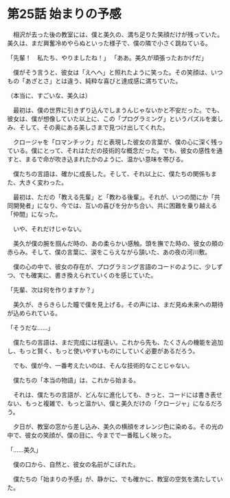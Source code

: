 # 第25話 始まりの予感

　相沢が去った後の教室には、僕と美久の、満ち足りた笑顔だけが残っていた。美久は、まだ興奮冷めやらぬといった様子で、僕の隣で小さく跳ねている。

「先輩！　私たち、やりましたね！」
「ああ。美久が頑張ったおかげだ」

　僕がそう言うと、彼女は「えへへ」と照れたように笑った。その笑顔は、いつもの「あざとさ」とは違う、純粋な喜びと達成感に満ちていた。

（本当に、すごいな、美久は）

　最初は、僕の世界に引きずり込んでしまうんじゃないかと不安だった。でも、彼女は、僕が想像していた以上に、この「プログラミング」というパズルを楽しみ、そして、その奥にある美しさまで見つけ出してくれた。

　クロージャを「ロマンチック」だと表現した彼女の言葉が、僕の心に深く残っている。僕にとって、それはただの技術的な概念だった。でも、彼女の感性を通すと、まるで命が吹き込まれたかのように、温かい意味を帯びる。

　僕たちの言語は、確かに成長した。そして、それ以上に、僕たちの関係もまた、大きく変わった。

　最初は、ただの「教える先輩」と「教わる後輩」。それが、いつの間にか「共同開発者」になり、今では、互いの喜びを分かち合い、共に困難を乗り越える「仲間」になった。

　いや、それだけじゃない。

　美久が僕の腕を掴んだ時の、あの柔らかい感触。頭を撫でた時の、彼女の頬の赤らみ。そして、僕の言葉に、涙をこらえながら頷いた、あの夜の河川敷。

　僕の心の中で、彼女の存在が、プログラミング言語のコードのように、少しずつ、でも確実に、書き換えられていくのを感じていた。

「先輩、次は何を作りますか？」

　美久が、きらきらした瞳で僕を見上げる。その声には、まだ見ぬ未来への期待が込められている。

「そうだな……」

　僕たちの言語は、まだ完成には程遠い。これから先も、たくさんの機能を追加し、もっと賢く、もっと使いやすいものにしていく必要があるだろう。

　でも、僕が今、一番考えたいのは、そんな技術的なことじゃない。

　僕たちの「本当の物語」は、これから始まる。

　それは、僕たちの言語が、どんなに進化しても、きっと、コードには書き表せない、もっと複雑で、もっと温かい、僕と美久だけの「クロージャ」になるだろう。

　夕日が、教室の窓から差し込み、美久の横顔をオレンジ色に染める。その光の中で、彼女の笑顔が、僕の目に、今までで一番眩しく映った。

「……美久」

　僕の口から、自然と、彼女の名前がこぼれた。

　僕たちの「始まりの予感」が、静かに、でも確かに、教室の空気を満たしていた。